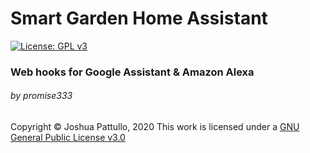 # Smart Garden Home Assistant
[![License: GPL v3](https://img.shields.io/badge/License-GPLv3-blue.svg)](https://www.gnu.org/licenses/gpl-3.0)
### Web hooks for Google Assistant & Amazon Alexa
###### by promise333

Copyright © Joshua Pattullo, 2020
This work is licensed under a <a rel="license" href="http://creativecommons.org/licenses/by-sa/4.0/">GNU General Public License v3.0</a>
